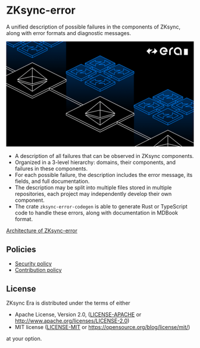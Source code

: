 # ZKsync-error

A unified description of possible failures in the components of ZKsync, along with error formats and diagnostic messages.

[![Logo](eraLogo.png)](https://zksync.io/)

- A description of all failures that can be observed in ZKsync components.
- Organized in a 3-level hierarchy: domains, their components, and failures in these components.
- For each possible failure, the description includes the error message, its fields, and full documentation.
- The description may be split into multiple files stored in multiple repositories, each project may independently develop their own component.
- The crate `zksync-error-codegen` is able to generate Rust or TypeScript code to handle these errors, along with documentation in MDBook format.

[Architecture of ZKsync-error](ARCHITECTURE.md)

## Policies

- [Security policy](SECURITY.md)
- [Contribution policy](CONTRIBUTING.md)

## License

ZKsync Era is distributed under the terms of either

- Apache License, Version 2.0, ([LICENSE-APACHE](LICENSE-APACHE) or <http://www.apache.org/licenses/LICENSE-2.0>)
- MIT license ([LICENSE-MIT](LICENSE-MIT) or <https://opensource.org/blog/license/mit/>)

at your option.
